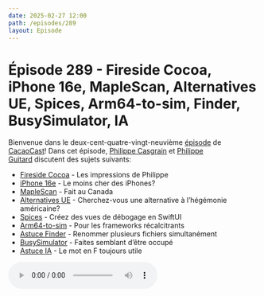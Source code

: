 ```yaml
---
date: 2025-02-27 12:00
path: /episodes/289
layout: Episode
---
```

# Épisode 289 - Fireside Cocoa, iPhone 16e, MapleScan, Alternatives UE, Spices, Arm64-to-sim, Finder, BusySimulator, IA
<p>Bienvenue dans le deux-cent-quatre-vingt-neuvi&egrave;me&nbsp;<a href="https://archive.org/download/cacaocast/cacaocast_289.mp3" title="CacaoCast Episode 289">épisode</a> de <a href="https://mastodon.world/@cacaocast" title="CacaoCast sur Mastodon.world">CacaoCast</a>! Dans cet épisode, <a href="https://mastodon.social/@philippec" title="Philippe Casgrain sur Mastodon.social">Philippe Casgrain</a> et <a href="https://mastodon.social/@philippeguitard" title="Philippe Guitard sur Mastodon.social">Philippe Guitard</a> discutent des sujets suivants:</p>
<ul>
    <li><a href="https://firesidecocoa.com/" title="Fireside Cocoa">Fireside Cocoa</a> - Les impressions de Philippe</li>
    <li><a href="https://www.apple.com/ca/fr/iphone-16e/" title="iPhone 16e">iPhone 16e</a> - Le moins cher des iPhones?</li>
    <li><a href="https://apps.apple.com/ca/app/maple-scan-buy-canadian/id6741467577" title="MapleScan">MapleScan</a> - Fait au Canada</li>
    <li><a href="https://european-alternatives.eu/alternatives-to" title="Alternatives UE">Alternatives UE</a> - Cherchez-vous une alternative à l’hégémonie américaine?</li>
    <li><a href="https://github.com/shapehq/spices" title="Spices">Spices</a> - Créez des vues de débogage en SwiftUI</li>
    <li><a href="https://github.com/bogo/arm64-to-sim" title="Arm64-to-sim">Arm64-to-sim</a> - Pour les frameworks récalcitrants</li>
    <li><a href="https://mastodon.social/@uliwitness@chaos.social/114020143069384170" title="Astuce Finder">Astuce Finder</a> - Renommer plusieurs fichiers simultanément</li>
    <li><a href="https://busysimulator.com" title="BusySimulator">BusySimulator</a> - Faites semblant d’être occupé</li>
    <li><a href="https://mastodon.social/@kims@mas.to/114062885910228250" title="Astuce IA">Astuce IA</a> - Le mot en F toujours utile</li>
</ul>
<p><audio controls><source src="https://archive.org/download/cacaocast/cacaocast_289.mp3" type="audio/mpeg"><source src="https://archive.org/download/cacaocast/cacaocast_289.mp3" type="audio/mp4">Votre navigateur ne supporte pas l'élément audio / Your browser does not support the audio element.</audio></p>
